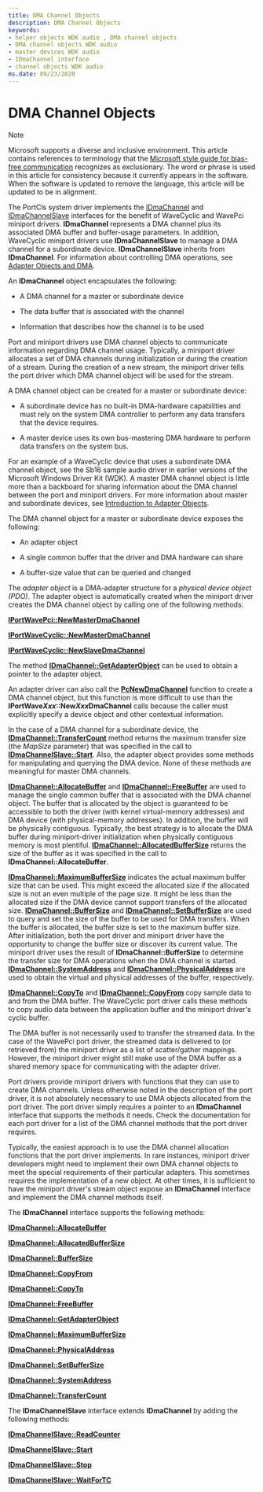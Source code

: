 ```yaml
---
title: DMA Channel Objects
description: DMA Channel Objects
keywords:
- helper objects WDK audio , DMA channel objects
- DMA channel objects WDK audio
- master devices WDK audio
- IDmaChannel interface
- channel objects WDK audio
ms.date: 09/23/2020
---
```


# DMA Channel Objects

> [!NOTE]
> Microsoft supports a diverse and inclusive environment. This article contains references to terminology that the [Microsoft style guide for bias-free communication](/style-guide/bias-free-communication) recognizes as exclusionary. The word or phrase is used in this article for consistency because it currently appears in the software. When the software is updated to remove the language, this article will be updated to be in alignment.

The PortCls system driver implements the [IDmaChannel](/windows-hardware/drivers/ddi/portcls/nn-portcls-idmachannel) and [IDmaChannelSlave](/windows-hardware/drivers/ddi/portcls/nn-portcls-idmachannelslave) interfaces for the benefit of WaveCyclic and WavePci miniport drivers. **IDmaChannel** represents a DMA channel plus its associated DMA buffer and buffer-usage parameters. In addition, WaveCyclic miniport drivers use **IDmaChannelSlave** to manage a DMA channel for a subordinate device. **IDmaChannelSlave** inherits from **IDmaChannel**. For information about controlling DMA operations, see [Adapter Objects and DMA](../kernel/introduction-to-adapter-objects.md).

An **IDmaChannel** object encapsulates the following:

- A DMA channel for a master or subordinate device

- The data buffer that is associated with the channel

- Information that describes how the channel is to be used

Port and miniport drivers use DMA channel objects to communicate information regarding DMA channel usage. Typically, a miniport driver allocates a set of DMA channels during initialization or during the creation of a stream. During the creation of a new stream, the miniport driver tells the port driver which DMA channel object will be used for the stream.

A DMA channel object can be created for a master or subordinate device:

- A subordinate device has no built-in DMA-hardware capabilities and must rely on the system DMA controller to perform any data transfers that the device requires.

- A master device uses its own bus-mastering DMA hardware to perform data transfers on the system bus.

For an example of a WaveCyclic device that uses a subordinate DMA channel object, see the Sb16 sample audio driver in earlier versions of the Microsoft Windows Driver Kit (WDK). A master DMA channel object is little more than a backboard for sharing information about the DMA channel between the port and miniport drivers. For more information about master and subordinate devices, see [Introduction to Adapter Objects](../kernel/introduction-to-adapter-objects.md).

The DMA channel object for a master or subordinate device exposes the following:

- An adapter object

- A single common buffer that the driver and DMA hardware can share

- A buffer-size value that can be queried and changed

The *adapter object* is a DMA-adapter structure for a *physical device object (PDO)*. The adapter object is automatically created when the miniport driver creates the DMA channel object by calling one of the following methods:

[**IPortWavePci::NewMasterDmaChannel**](/windows-hardware/drivers/ddi/portcls/nf-portcls-iportwavepci-newmasterdmachannel)

[**IPortWaveCyclic::NewMasterDmaChannel**](/windows-hardware/drivers/ddi/portcls/nf-portcls-iportwavecyclic-newmasterdmachannel)

[**IPortWaveCyclic::NewSlaveDmaChannel**](/windows-hardware/drivers/ddi/portcls/nf-portcls-iportwavecyclic-newslavedmachannel)

The method [**IDmaChannel::GetAdapterObject**](/windows-hardware/drivers/ddi/portcls/nf-portcls-idmachannel-getadapterobject) can be used to obtain a pointer to the adapter object.

An adapter driver can also call the [**PcNewDmaChannel**](/windows-hardware/drivers/ddi/portcls/nf-portcls-pcnewdmachannel) function to create a DMA channel object, but this function is more difficult to use than the **IPortWave*Xxx*::New*Xxx*DmaChannel** calls because the caller must explicitly specify a device object and other contextual information.

In the case of a DMA channel for a subordinate device, the [**IDmaChannel::TransferCount**](/windows-hardware/drivers/ddi/portcls/nf-portcls-idmachannel-transfercount) method returns the maximum transfer size (the *MapSize* parameter) that was specified in the call to [**IDmaChannelSlave::Start**](/windows-hardware/drivers/ddi/portcls/nf-portcls-idmachannelslave-start). Also, the adapter object provides some methods for manipulating and querying the DMA device. None of these methods are meaningful for master DMA channels.

[**IDmaChannel::AllocateBuffer**](/windows-hardware/drivers/ddi/portcls/nf-portcls-idmachannel-allocatebuffer) and [**IDmaChannel::FreeBuffer**](/windows-hardware/drivers/ddi/portcls/nf-portcls-idmachannel-freebuffer) are used to manage the single common buffer that is associated with the DMA channel object. The buffer that is allocated by the object is guaranteed to be accessible to both the driver (with kernel virtual-memory addresses) and DMA device (with physical-memory addresses). In addition, the buffer will be physically contiguous. Typically, the best strategy is to allocate the DMA buffer during miniport-driver initialization when physically contiguous memory is most plentiful. [**IDmaChannel::AllocatedBufferSize**](/windows-hardware/drivers/ddi/portcls/nf-portcls-idmachannel-allocatedbuffersize) returns the size of the buffer as it was specified in the call to **IDmaChannel::AllocateBuffer**.

[**IDmaChannel::MaximumBufferSize**](/windows-hardware/drivers/ddi/portcls/nf-portcls-idmachannel-maximumbuffersize) indicates the actual maximum buffer size that can be used. This might exceed the allocated size if the allocated size is not an even multiple of the page size. It might be less than the allocated size if the DMA device cannot support transfers of the allocated size. [**IDmaChannel::BufferSize**](/windows-hardware/drivers/ddi/portcls/nf-portcls-idmachannel-buffersize) and [**IDmaChannel::SetBufferSize**](/windows-hardware/drivers/ddi/portcls/nf-portcls-idmachannel-setbuffersize) are used to query and set the size of the buffer to be used for DMA transfers. When the buffer is allocated, the buffer size is set to the maximum buffer size. After initialization, both the port driver and miniport driver have the opportunity to change the buffer size or discover its current value. The miniport driver uses the result of **IDmaChannel::BufferSize** to determine the transfer size for DMA operations when the DMA channel is started. [**IDmaChannel::SystemAddress**](/windows-hardware/drivers/ddi/portcls/nf-portcls-idmachannel-systemaddress) and [**IDmaChannel::PhysicalAddress**](/windows-hardware/drivers/ddi/portcls/nf-portcls-idmachannel-physicaladdress) are used to obtain the virtual and physical addresses of the buffer, respectively.

[**IDmaChannel::CopyTo**](/windows-hardware/drivers/ddi/portcls/nf-portcls-idmachannel-copyto) and [**IDmaChannel::CopyFrom**](/windows-hardware/drivers/ddi/portcls/nf-portcls-idmachannel-copyfrom) copy sample data to and from the DMA buffer. The WaveCyclic port driver calls these methods to copy audio data between the application buffer and the miniport driver's cyclic buffer.

The DMA buffer is not necessarily used to transfer the streamed data. In the case of the WavePci port driver, the streamed data is delivered to (or retrieved from) the miniport driver as a list of scatter/gather mappings. However, the miniport driver might still make use of the DMA buffer as a shared memory space for communicating with the adapter driver.

Port drivers provide miniport drivers with functions that they can use to create DMA channels. Unless otherwise noted in the description of the port driver, it is not absolutely necessary to use DMA objects allocated from the port driver. The port driver simply requires a pointer to an **IDmaChannel** interface that supports the methods it needs. Check the documentation for each port driver for a list of the DMA channel methods that the port driver requires.

Typically, the easiest approach is to use the DMA channel allocation functions that the port driver implements. In rare instances, miniport driver developers might need to implement their own DMA channel objects to meet the special requirements of their particular adapters. This sometimes requires the implementation of a new object. At other times, it is sufficient to have the miniport driver's stream object expose an **IDmaChannel** interface and implement the DMA channel methods itself.

The **IDmaChannel** interface supports the following methods:

[**IDmaChannel::AllocateBuffer**](/windows-hardware/drivers/ddi/portcls/nf-portcls-idmachannel-allocatebuffer)

[**IDmaChannel::AllocatedBufferSize**](/windows-hardware/drivers/ddi/portcls/nf-portcls-idmachannel-allocatedbuffersize)

[**IDmaChannel::BufferSize**](/windows-hardware/drivers/ddi/portcls/nf-portcls-idmachannel-buffersize)

[**IDmaChannel::CopyFrom**](/windows-hardware/drivers/ddi/portcls/nf-portcls-idmachannel-copyfrom)

[**IDmaChannel::CopyTo**](/windows-hardware/drivers/ddi/portcls/nf-portcls-idmachannel-copyto)

[**IDmaChannel::FreeBuffer**](/windows-hardware/drivers/ddi/portcls/nf-portcls-idmachannel-freebuffer)

[**IDmaChannel::GetAdapterObject**](/windows-hardware/drivers/ddi/portcls/nf-portcls-idmachannel-getadapterobject)

[**IDmaChannel::MaximumBufferSize**](/windows-hardware/drivers/ddi/portcls/nf-portcls-idmachannel-maximumbuffersize)

[**IDmaChannel::PhysicalAddress**](/windows-hardware/drivers/ddi/portcls/nf-portcls-idmachannel-physicaladdress)

[**IDmaChannel::SetBufferSize**](/windows-hardware/drivers/ddi/portcls/nf-portcls-idmachannel-setbuffersize)

[**IDmaChannel::SystemAddress**](/windows-hardware/drivers/ddi/portcls/nf-portcls-idmachannel-systemaddress)

[**IDmaChannel::TransferCount**](/windows-hardware/drivers/ddi/portcls/nf-portcls-idmachannel-transfercount)

The **IDmaChannelSlave** interface extends **IDmaChannel** by adding the following methods:

[**IDmaChannelSlave::ReadCounter**](/windows-hardware/drivers/ddi/portcls/nf-portcls-idmachannelslave-readcounter)

[**IDmaChannelSlave::Start**](/windows-hardware/drivers/ddi/portcls/nf-portcls-idmachannelslave-start)

[**IDmaChannelSlave::Stop**](/windows-hardware/drivers/ddi/portcls/nf-portcls-idmachannelslave-stop)

[**IDmaChannelSlave::WaitForTC**](/windows-hardware/drivers/ddi/portcls/nf-portcls-idmachannelslave-waitfortc)

 

